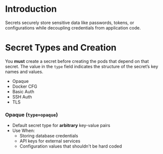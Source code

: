# Introduction

Secrets securely store sensitive data like passwords, tokens, or configurations while decoupling credentials from application code.

# Secret Types and Creation

You **must** create a secret before creating the pods that depend on that secret. The value in the `type` field indicates the structure of the secret’s key names and values.
- Opaque
- Docker CFG
- Basic Auth
- SSH Auth
- TLS

### Opaque (`type=opaque`)
- Default secret type for **arbitrary** key-value pairs
- Use When:
  - Storing database credentials
  - API keys for external services
  - Configuration values that shouldn't be hard coded
